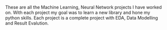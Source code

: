These are all the Machine Learning, Neural Network projects I have worked on. With each project my goal was to learn a new library and hone my python skills. Each project is a complete project with EDA, Data Modelling and Result Evalution. 

